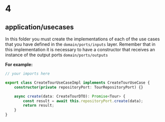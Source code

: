 # 4

## application/usecases

In this folder you must create the implementations of each of the use cases that you have defined in the `domain/ports/inputs` layer. Remember that in this implementation it is necessary to have a constructor that receives an instance of the output ports `domain/ports/outputs`

**For example:**

```typescript
// your imports here

export class CreateTourUseCaseImpl implements CreateTourUseCase {
	constructor(private repositoryPort: TourRepositoryPort) {}

	async create(data: CreateTourDTO): Promise<Tour> {
		const result = await this.repositoryPort.create(data);
		return result;
	}
}
```
